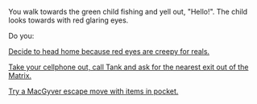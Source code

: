 You walk towards the green child fishing and yell out, "Hello!".
The child looks towards with red glaring eyes.  

Do you:

[Decide to head home because red eyes are creepy for reals.](../journey-to-flaming-tower/home/home.md)

[Take your cellphone out, call Tank and ask for 
the nearest exit out of the Matrix.](../journey-to-flaming-tower/exit/exit.md)

[Try a MacGyver escape move with items in pocket.](../macgyver/macgyver.md)
